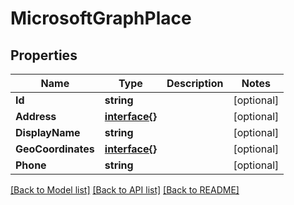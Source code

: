 # MicrosoftGraphPlace

## Properties

Name | Type | Description | Notes
------------ | ------------- | ------------- | -------------
**Id** | **string** |  | [optional] 
**Address** | [**interface{}**](.md) |  | [optional] 
**DisplayName** | **string** |  | [optional] 
**GeoCoordinates** | [**interface{}**](.md) |  | [optional] 
**Phone** | **string** |  | [optional] 

[[Back to Model list]](../README.md#documentation-for-models) [[Back to API list]](../README.md#documentation-for-api-endpoints) [[Back to README]](../README.md)


